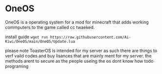 # OneOS
OneOS is a operating system for a mod for minecraft that adds working commputers to the game called cc twaeked.

install guide
```wget run https://raw.githubusercontent.com/Ai-Kiwi/OneOS/main/OneOS/Update.lua```

please note ToasterOS is intended for my server as such there are things to verf vaild codes and buy lisances that are mainly ment for my server. the methods arent to secure as the people useing the os dont know how todo programing
